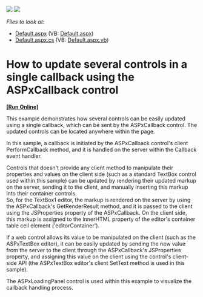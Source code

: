 <!-- default badges list -->
[![](https://img.shields.io/badge/Open_in_DevExpress_Support_Center-FF7200?style=flat-square&logo=DevExpress&logoColor=white)](https://supportcenter.devexpress.com/ticket/details/E1371)
[![](https://img.shields.io/badge/📖_How_to_use_DevExpress_Examples-e9f6fc?style=flat-square)](https://docs.devexpress.com/GeneralInformation/403183)
<!-- default badges end -->
<!-- default file list -->
*Files to look at*:

* [Default.aspx](./CS/WebSite/Default.aspx) (VB: [Default.aspx](./VB/WebSite/Default.aspx))
* [Default.aspx.cs](./CS/WebSite/Default.aspx.cs) (VB: [Default.aspx.vb](./VB/WebSite/Default.aspx.vb))
<!-- default file list end -->
# How to update several controls in a single callback using the ASPxCallback control
<!-- run online -->
**[[Run Online]](https://codecentral.devexpress.com/e1371/)**
<!-- run online end -->


<p>This example demonstrates how several controls can be easily updated using a single callback, which can be sent by the ASPxCallback control. The updated controls can be located anywhere within the page.</p><p>In this sample, a callback is initiated by the ASPxCallback control's client PerformCallback method, and it is handled on the server within the Callback event handler. </p><p>Controls that doesn't provide any client method to manipulate their properties and values on the client side (such as a standard TextBox control used within this sample) can be updated by rendering their updated markup on the server, sending it to the client, and manually inserting this markup into their container controls.<br />
So, for the TextBox1 editor, the markup is rendered on the server by using the ASPxCallback's GetRenderResult method, and it is passed to the client using the JSProperties property of the ASPxCallback. On the client side, this markup is assigned to the innerHTML property of the editor's container table cell element ('editorContainer').</p><p>If a web control allows its value to be manipulated on the client (such as the ASPxTextBox editor), it can be easily updated by sending the new value from the server to the client through the ASPxCallback's JSProperties property, and assigning this value on the client using the control's client-side API (the ASPxTextBox editor's client SetText method is used in this sample).</p><p>The ASPxLoadingPanel control is used within this example to visualize the callback handling process.</p>

<br/>


